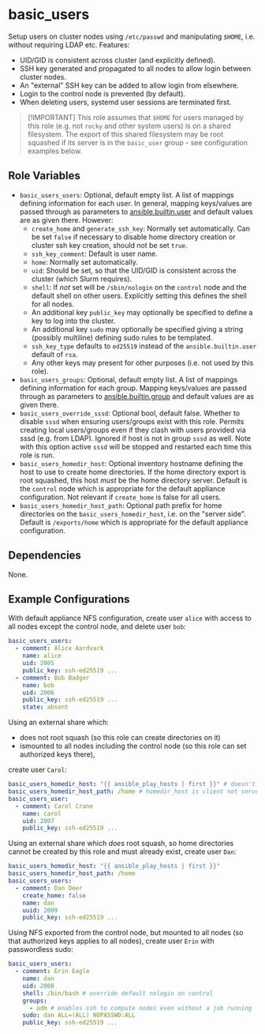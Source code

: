 
basic_users
===========

Setup users on cluster nodes using `/etc/passwd` and manipulating `$HOME`, i.e.
without requiring LDAP etc. Features:
- UID/GID is consistent across cluster (and explicitly defined).
- SSH key generated and propagated to all nodes to allow login between cluster
  nodes.
- An "external" SSH key can be added to allow login from elsewhere.
- Login to the control node is prevented (by default).
- When deleting users, systemd user sessions are terminated first.

> [!IMPORTANT] This role assumes that `$HOME` for users managed by this role
(e.g. not `rocky` and other system users) is on a shared filesystem. The export
of this shared filesystem may be root squashed if its server is in the
`basic_user` group - see configuration examples below.

Role Variables
--------------

- `basic_users_users`: Optional, default empty list. A list of mappings defining information for each user. In general, mapping keys/values are passed through as parameters to [ansible.builtin.user](https://docs.ansible.com/ansible/latest/collections/ansible/builtin/user_module.html) and default values are as given there. However:
  - `create_home` and `generate_ssh_key`: Normally set automatically. Can be
    set `false` if necessary to disable home directory creation or cluster ssh
    key creation, should not be set `true`.
  - `ssh_key_comment`: Default is user name.
  - `home`: Normally set automatically.
  - `uid`: Should be set, so that the UID/GID is consistent across the cluster
    (which Slurm requires).
  - `shell`: If *not* set will be `/sbin/nologin` on the `control` node and the
     default shell on other users. Explicitly setting this defines the shell for
     all nodes.
  - An additional key `public_key` may optionally be specified to define a key to log into the cluster.
  - An additional key `sudo` may optionally be specified giving a string (possibly multiline) defining sudo rules to be templated.
  - `ssh_key_type` defaults to `ed25519` instead of the `ansible.builtin.user` default of `rsa`.
  - Any other keys may present for other purposes (i.e. not used by this role).
- `basic_users_groups`: Optional, default empty list. A list of mappings defining information for each group. Mapping keys/values are passed through as parameters to [ansible.builtin.group](https://docs.ansible.com/ansible/latest/collections/ansible/builtin/group_module.html) and default values are as given there.
- `basic_users_override_sssd`: Optional bool, default false. Whether to disable `sssd` when ensuring users/groups exist with this role. Permits creating local users/groups even if they clash with users provided via sssd (e.g. from LDAP). Ignored if host is not in group `sssd` as well. Note with this option active `sssd` will be stopped and restarted each time this role is run.
- `basic_users_homedir_host`: Optional inventory hostname defining the host
  to use to create home directories. If the home directory export is root
  squashed, this host *must* be the home directory server. Default is the
  `control` node which is appropriate for the default appliance configuration.
  Not relevant if `create_home` is false for all users.
- `basic_users_homedir_host_path`: Optional path prefix for home directories on
   the `basic_users_homedir_host`, i.e. on the "server side". Default is
   `/exports/home` which is appropriate for the default appliance configuration.

Dependencies
------------

None.

Example Configurations
----------------------

With default appliance NFS configuration, create user `alice` with access
to all nodes except the control node, and delete user `bob`:

```yaml
basic_users_users:
  - comment: Alice Aardvark
    name: alice
    uid: 2005
    public_key: ssh-ed25519 ...
  - comment: Bob Badger
    name: bob
    uid: 2006
    public_key: ssh-ed25519 ...
    state: absent
```

Using an external share which:
  - does not root squash (so this role can create directories on it)
  - ismounted to all nodes including the control node (so this role can set
    authorized keys there),

create user `Carol`:

```yaml
basic_users_homedir_host: "{{ ansible_play_hosts | first }}" # doesn't matter which host is used
basic_users_homedir_host_path: /home # homedir_host is client not server
basic_users_user:
  - comment: Carol Crane
    name: carol
    uid: 2007
    public_key: ssh-ed25519 ...
```

Using an external share which *does* root squash, so home directories cannot be
created by this role and must already exist, create user `Dan`:

```yaml
basic_users_homedir_host: "{{ ansible_play_hosts | first }}"
basic_users_homedir_host_path: /home
basic_users_users:
  - comment: Dan Deer
    create_home: false
    name: dan
    uuid: 2009
    public_key: ssh-ed25519 ...
```

Using NFS exported from the control node, but mounted to all nodes (so that
authorized keys applies to all nodes), create user `Erin` with passwordless sudo:

```yaml
basic_users_users:
  - comment: Erin Eagle
    name: dan
    uid: 2008
    shell: /bin/bash # override default nologin on control
    groups:
      - adm # enables ssh to compute nodes even without a job running
    sudo: dan ALL=(ALL) NOPASSWD:ALL
    public_key: ssh-ed25519 ...
```
